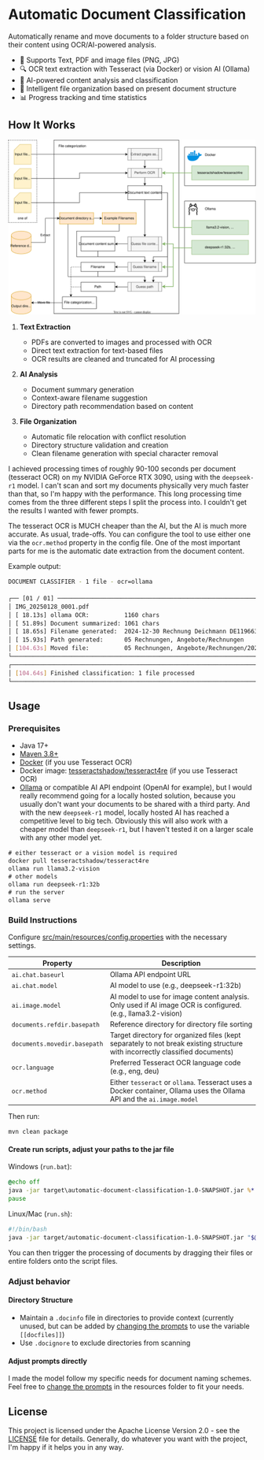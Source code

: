 # Automatic Document Classification

Automatically rename and move documents to a folder structure based on their content using OCR/AI-powered analysis.

- 📄 Supports Text, PDF and image files (PNG, JPG)
- 🔍 OCR text extraction with Tesseract (via Docker) or vision AI (Ollama)
- 🤖 AI-powered content analysis and classification
- 📂 Intelligent file organization based on present document structure
- 📊 Progress tracking and time statistics

## How It Works

![Process overview diagram](doc/classification-process.drawio.svg)

1. **Text Extraction**
    - PDFs are converted to images and processed with OCR
    - Direct text extraction for text-based files
    - OCR results are cleaned and truncated for AI processing

2. **AI Analysis**
    - Document summary generation
    - Context-aware filename suggestion
    - Directory path recommendation based on content

3. **File Organization**
    - Automatic file relocation with conflict resolution
    - Directory structure validation and creation
    - Clean filename generation with special character removal

I achieved processing times of roughly 90-100 seconds per document (tesseract OCR) on my NVIDIA GeForce RTX 3090,
using with the `deepseek-r1` model.
I can't scan and sort my documents physically very much faster than that, so I'm happy with the performance.
This long processing time comes from the three different steps I split the process into.
I couldn't get the results I wanted with fewer prompts.

The tesseract OCR is MUCH cheaper than the AI, but the AI is much more accurate.
As usual, trade-offs.
You can configure the tool to use either one via the `ocr.method` property in the config file.
One of the most important parts for me is the automatic date extraction from the document content.

Example output:

```bash
DOCUMENT CLASSIFIER - 1 file - ocr=ollama

┌── [01 / 01] ─────────────────────────────────────────────────────────────────
│ IMG_20250128_0001.pdf
│ [ 18.13s] ollama OCR:          1160 chars
│ [ 51.89s] Document summarized: 1061 chars
│ [ 18.65s] Filename generated:  2024-12-30 Rechnung Deichmann DE119663402 Girocard Björndal 17,63€ pro Stck 20,98€ Gesamt.pdf
│ [ 15.93s] Path generated:      05 Rechnungen, Angebote/Rechnungen
│ [104.63s] Moved file:          05 Rechnungen, Angebote/Rechnungen/2024-12-30 Rechnung Deichmann DE119663402 Girocard Björndal 17,63€ pro Stck 20,98€ Gesamt.pdf
└──────────────────────────────────────────────────────────────────────────────
┌──────────────────────────────────────────────────────────────────────────────
│ [104.64s] Finished classification: 1 file processed
└──────────────────────────────────────────────────────────────────────────────
```

## Usage

### Prerequisites

- Java 17+
- [Maven 3.8+](https://maven.apache.org/download.cgi)
- [Docker](https://www.docker.com/get-started) (if you use Tesseract OCR)
- Docker image: [tesseractshadow/tesseract4re](https://hub.docker.com/r/tesseractshadow/tesseract4re/) (if you use Tesseract OCR)
- [Ollama](https://ollama.ai/) or compatible AI API endpoint (OpenAI for example), but I would really recommend going
  for a locally hosted solution, because you usually don't want your documents to be shared with a third party.
  And with the new `deepseek-r1` model, locally hosted AI has reached a competitive level to big tech.
  Obviously this will also work with a cheaper model than `deepseek-r1`, but I haven't tested it on a larger scale with
  any other model yet.

```shell
# either tesseract or a vision model is required
docker pull tesseractshadow/tesseract4re
ollama run llama3.2-vision
# other models
ollama run deepseek-r1:32b
# run the server
ollama serve
```

### Build Instructions

Configure [src/main/resources/config.properties](src/main/resources/config.properties) with the necessary settings.

| Property                     | Description                                                                                                                  |
|------------------------------|------------------------------------------------------------------------------------------------------------------------------|
| `ai.chat.baseurl`            | Ollama API endpoint URL                                                                                                      |
| `ai.chat.model`              | AI model to use (e.g., deepseek-r1:32b)                                                                                      |
| `ai.image.model`             | AI model to use for image content analysis. Only used if AI image OCR is configured. (e.g., llama3.2-vision)                 |
| `documents.refdir.basepath`  | Reference directory for directory file sorting                                                                               |
| `documents.movedir.basepath` | Target directory for organized files (kept separately to not break existing structure with incorrectly classified documents) |
| `ocr.language`               | Preferred Tesseract OCR language code (e.g., eng, deu)                                                                       |
| `ocr.method`                 | Either `tesseract` or `ollama`. Tesseract uses a Docker container, Ollama uses the Ollama API and the `ai.image.model`       |

Then run:

```shell
mvn clean package
```

#### Create run scripts, adjust your paths to the jar file

Windows (`run.bat`):

```bat
@echo off
java -jar target\automatic-document-classification-1.0-SNAPSHOT.jar %*
pause
```

Linux/Mac (`run.sh`):

```bash
#!/bin/bash
java -jar target/automatic-document-classification-1.0-SNAPSHOT.jar "$@"
```

You can then trigger the processing of documents by dragging their files or entire folders onto the script files.

### Adjust behavior

#### Directory Structure

- Maintain a `.docinfo` file in directories to provide context
  (currently unused, but can be added by [changing the prompts](src/main/resources/chat) to use the variable
  `[[docfiles]]`)
- Use `.docignore` to exclude directories from scanning

#### Adjust prompts directly

I made the model follow my specific needs for document naming schemes.
Feel free to [change the prompts](src/main/resources/chat) in the resources folder to fit your needs.

## License

This project is licensed under the Apache License Version 2.0 - see the [LICENSE](LICENSE) file for details.
Generally, do whatever you want with the project, I'm happy if it helps you in any way.
